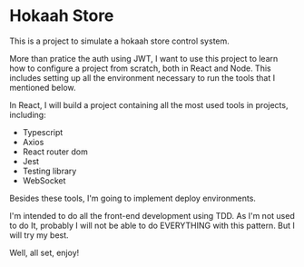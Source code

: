 # Hokaah Store

This is a project to simulate a hokaah store control system.

More than pratice the auth using JWT, I want to use this project to learn how to configure a project from scratch, both in React and Node. This includes setting up all the environment necessary to run the tools that I mentioned below.

In React, I will build a project containing all the most used tools in projects, including: 
  <ul>
    <li>Typescript</li>
    <li>Axios</li>
    <li>React router dom</li>
    <li>Jest</li>
    <li>Testing library</li>
    <li>WebSocket</li>   
  </ul>
  
Besides these tools, I'm going to implement deploy environments.

I'm intended to do all the front-end development using TDD. As I'm not used to do It, probably I will not be able to do EVERYTHING with this pattern. But I will try my best.

Well, all set, enjoy!
